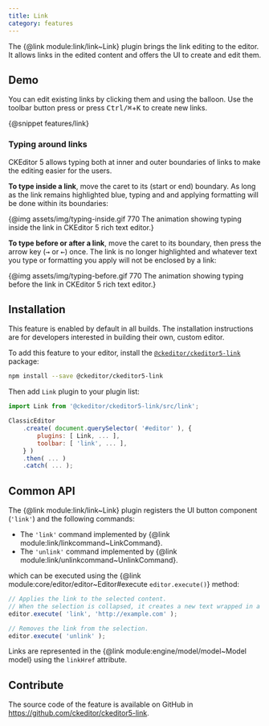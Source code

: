 ```yaml
---
title: Link
category: features
---
```


The {@link module:link/link~Link} plugin brings the link editing to the editor. It allows links in the edited content and offers the UI to create and edit them.

## Demo

You can edit existing links by clicking them and using the balloon. Use the toolbar button press or press <kbd>Ctrl/⌘</kbd>+<kbd>K</kbd> to create new links.

{@snippet features/link}

### Typing around links

CKEditor 5 allows typing both at inner and outer boundaries of links to make the editing easier for the users.

**To type inside a link**, move the caret to its (start or end) boundary. As long as the link remains highlighted blue, typing and and applying formatting will be done within its boundaries:

{@img assets/img/typing-inside.gif 770 The animation showing typing inside the link in CKEditor 5 rich text editor.}

**To type before or after a link**, move the caret to its boundary, then press the arrow key (<kbd>→</kbd> or <kbd>←</kbd>) once. The link is no longer highlighted and whatever text you type or formatting you apply will not be enclosed by a link:

{@img assets/img/typing-before.gif 770 The animation showing typing before the link in CKEditor 5 rich text editor.}

## Installation

<info-box info>
	This feature is enabled by default in all builds. The installation instructions are for developers interested in building their own, custom editor.
</info-box>

To add this feature to your editor, install the [`@ckeditor/ckeditor5-link`](https://www.npmjs.com/package/@ckeditor/ckeditor5-link) package:

```bash
npm install --save @ckeditor/ckeditor5-link
```

Then add `Link` plugin to your plugin list:

```js
import Link from '@ckeditor/ckeditor5-link/src/link';

ClassicEditor
	.create( document.querySelector( '#editor' ), {
		plugins: [ Link, ... ],
		toolbar: [ 'link', ... ],
	} )
	.then( ... )
	.catch( ... );
```

## Common API

The {@link module:link/link~Link} plugin registers the UI button component (`'link'`) and the following commands:

* The `'link'` command implemented by {@link module:link/linkcommand~LinkCommand}.
* The `'unlink'` command implemented by {@link module:link/unlinkcommand~UnlinkCommand}.

which can be executed using the {@link module:core/editor/editor~Editor#execute `editor.execute()`} method:

```js
// Applies the link to the selected content.
// When the selection is collapsed, it creates a new text wrapped in a link.
editor.execute( 'link', 'http://example.com' );

// Removes the link from the selection.
editor.execute( 'unlink' );
```

Links are represented in the {@link module:engine/model/model~Model model} using the `linkHref` attribute.

## Contribute

The source code of the feature is available on GitHub in https://github.com/ckeditor/ckeditor5-link.
